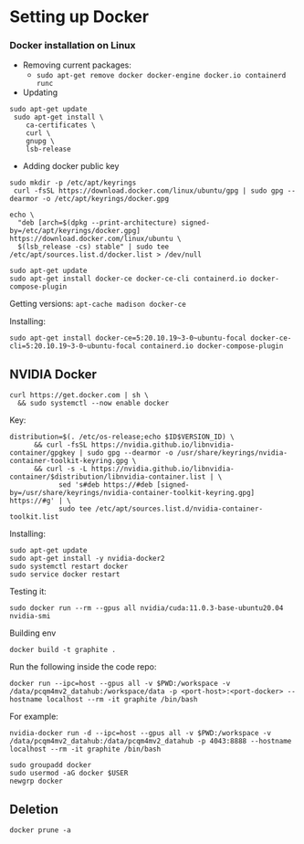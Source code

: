 # Setting up Docker

### Docker installation on Linux

* Removing current packages:
  * `sudo apt-get remove docker docker-engine docker.io containerd runc`
* Updating
```
sudo apt-get update
 sudo apt-get install \
    ca-certificates \
    curl \
    gnupg \
    lsb-release
 ```

* Adding docker public key
```
sudo mkdir -p /etc/apt/keyrings
 curl -fsSL https://download.docker.com/linux/ubuntu/gpg | sudo gpg --dearmor -o /etc/apt/keyrings/docker.gpg
```

```
echo \
  "deb [arch=$(dpkg --print-architecture) signed-by=/etc/apt/keyrings/docker.gpg] https://download.docker.com/linux/ubuntu \
  $(lsb_release -cs) stable" | sudo tee /etc/apt/sources.list.d/docker.list > /dev/null
```


```
sudo apt-get update
sudo apt-get install docker-ce docker-ce-cli containerd.io docker-compose-plugin
```

Getting versions:  `apt-cache madison docker-ce`



Installing:


```sudo apt-get install docker-ce=5:20.10.19~3-0~ubuntu-focal docker-ce-cli=5:20.10.19~3-0~ubuntu-focal containerd.io docker-compose-plugin```

## NVIDIA Docker
```
curl https://get.docker.com | sh \
  && sudo systemctl --now enable docker
```

Key:
```
distribution=$(. /etc/os-release;echo $ID$VERSION_ID) \
      && curl -fsSL https://nvidia.github.io/libnvidia-container/gpgkey | sudo gpg --dearmor -o /usr/share/keyrings/nvidia-container-toolkit-keyring.gpg \
      && curl -s -L https://nvidia.github.io/libnvidia-container/$distribution/libnvidia-container.list | \
            sed 's#deb https://#deb [signed-by=/usr/share/keyrings/nvidia-container-toolkit-keyring.gpg] https://#g' | \
            sudo tee /etc/apt/sources.list.d/nvidia-container-toolkit.list
```

Installing:
```
sudo apt-get update
sudo apt-get install -y nvidia-docker2
sudo systemctl restart docker
sudo service docker restart
```

Testing it:
```
sudo docker run --rm --gpus all nvidia/cuda:11.0.3-base-ubuntu20.04 nvidia-smi
```


Building env

```docker build -t graphite .```


Run the following inside the code repo:
```
docker run --ipc=host --gpus all -v $PWD:/workspace -v /data/pcqm4mv2_datahub:/workspace/data -p <port-host>:<port-docker> --hostname localhost --rm -it graphite /bin/bash 
```

For example:
```
nvidia-docker run -d --ipc=host --gpus all -v $PWD:/workspace -v /data/pcqm4mv2_datahub:/data/pcqm4mv2_datahub -p 4043:8888 --hostname localhost --rm -it graphite /bin/bash 
```

```
sudo groupadd docker
sudo usermod -aG docker $USER
newgrp docker
```


## Deletion
```
docker prune -a 
```
